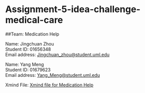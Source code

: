 # Assignment-5-idea-challenge-medical-care

##Team: Medication Help

Name: Jingchuan Zhou </br>
Student ID: 01656348 </br>
Email address: Jingchuan_zhou@student.uml.edu </br>

Name: Yang Meng </br>
Student ID: 01679623 </br>
Email address: Yang_Meng@student.uml.edu </br>

Xmind File: 
[Xmind file for Medication Help](http://www.google.com)<br />
 
